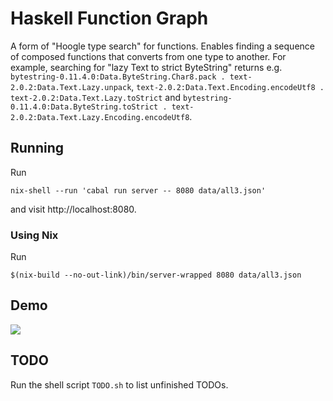 # Haskell Function Graph

A form of "Hoogle type search" for functions. Enables finding a sequence of composed functions that converts from one type to another. For example, searching for "lazy Text to strict ByteString" returns e.g. `bytestring-0.11.4.0:Data.ByteString.Char8.pack . text-2.0.2:Data.Text.Lazy.unpack`, `text-2.0.2:Data.Text.Encoding.encodeUtf8 . text-2.0.2:Data.Text.Lazy.toStrict` and `bytestring-0.11.4.0:Data.ByteString.toStrict . text-2.0.2:Data.Text.Lazy.Encoding.encodeUtf8`.

## Running

Run

```
nix-shell --run 'cabal run server -- 8080 data/all3.json'
```

and visit http://localhost:8080.

### Using Nix

Run

```
$(nix-build --no-out-link)/bin/server-wrapped 8080 data/all3.json
```

## Demo

![](docs/img/demo.gif)

## TODO

Run the shell script `TODO.sh` to list unfinished TODOs.
